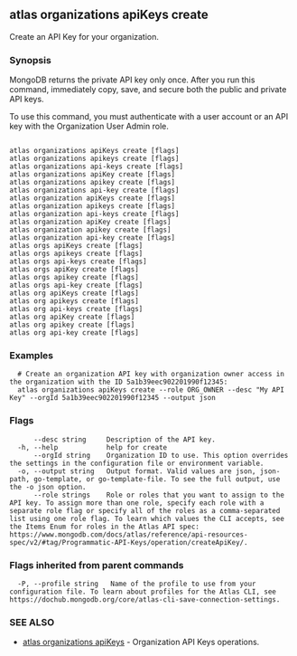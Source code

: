 ## atlas organizations apiKeys create

Create an API Key for your organization.


### Synopsis

MongoDB returns the private API key only once. After you run this command, immediately copy, save, and secure both the public and private API keys.

To use this command, you must authenticate with a user account or an API key with the Organization User Admin role.



```

atlas organizations apiKeys create [flags]
atlas organizations apikeys create [flags]
atlas organizations api-keys create [flags]
atlas organizations apiKey create [flags]
atlas organizations apikey create [flags]
atlas organizations api-key create [flags]
atlas organization apiKeys create [flags]
atlas organization apikeys create [flags]
atlas organization api-keys create [flags]
atlas organization apiKey create [flags]
atlas organization apikey create [flags]
atlas organization api-key create [flags]
atlas orgs apiKeys create [flags]
atlas orgs apikeys create [flags]
atlas orgs api-keys create [flags]
atlas orgs apiKey create [flags]
atlas orgs apikey create [flags]
atlas orgs api-key create [flags]
atlas org apiKeys create [flags]
atlas org apikeys create [flags]
atlas org api-keys create [flags]
atlas org apiKey create [flags]
atlas org apikey create [flags]
atlas org api-key create [flags]
```

### Examples

```
  # Create an organization API key with organization owner access in the organization with the ID 5a1b39eec902201990f12345:
  atlas organizations apiKeys create --role ORG_OWNER --desc "My API Key" --orgId 5a1b39eec902201990f12345 --output json
```


### Flags

```
      --desc string     Description of the API key.
  -h, --help            help for create
      --orgId string    Organization ID to use. This option overrides the settings in the configuration file or environment variable.
  -o, --output string   Output format. Valid values are json, json-path, go-template, or go-template-file. To see the full output, use the -o json option.
      --role strings    Role or roles that you want to assign to the API key. To assign more than one role, specify each role with a separate role flag or specify all of the roles as a comma-separated list using one role flag. To learn which values the CLI accepts, see the Items Enum for roles in the Atlas API spec: https://www.mongodb.com/docs/atlas/reference/api-resources-spec/v2/#tag/Programmatic-API-Keys/operation/createApiKey/.

```


### Flags inherited from parent commands

```
  -P, --profile string   Name of the profile to use from your configuration file. To learn about profiles for the Atlas CLI, see https://dochub.mongodb.org/core/atlas-cli-save-connection-settings.

```

### SEE ALSO


* [atlas organizations apiKeys](atlas_organizations_apiKeys.md)	- Organization API Keys operations.



